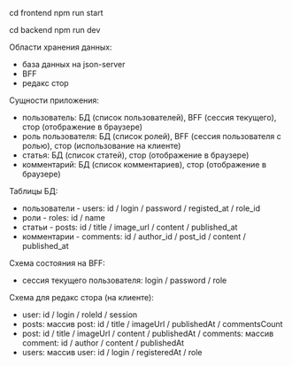 cd frontend
npm run start

cd backend
npm run dev

Области хранения данных:

- база данных на json-server
- BFF
- редакс стор

Сущности приложения:

- пользователь: БД (список пользователей), BFF (сессия текущего), стор (отображение в браузере)
- роль пользователя: БД (список ролей), BFF (сессия пользователя с ролью), стор (использование на клиенте)
- статья: БД (список статей), стор (отображение в браузере)
- комментарий: БД (список комментариев), стор (отображение в браузере)

Таблицы БД:

- пользователи - users: id / login / password / registed_at / role_id
- роли - roles: id / name
- статьи - posts: id / title / image_url / content / published_at
- комментарии - comments: id / author_id / post_id / content / published_at

Схема состояния на BFF:

- сессия текущего пользователя: login / password / role

Схема для редакс стора (на клиенте):

- user: id / login / roleId / session
- posts: массив post: id / title / imageUrl / publishedAt / commentsCount
- post: id / title / imageUrl / content / publishedAt / comments: массив comment: id / author / content / publishedAt
- users: массив user: id / login / registeredAt / role
